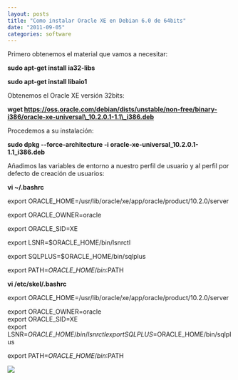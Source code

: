 ```yaml
---
layout: posts
title: "Como instalar Oracle XE en Debian 6.0 de 64bits"
date: "2011-09-05"
categories: software
---
```


Primero obtenemos el material que vamos a necesitar:  
  
**sudo apt-get install ia32-libs**  
  
**sudo apt-get install libaio1**  
  
Obtenemos el Oracle XE versión 32bits:  
  
**wget https://oss.oracle.com/debian/dists/unstable/non-free/binary-i386/oracle-xe-universal\_10.2.0.1-1.1\_i386.deb**  
  
Procedemos a su instalación:  
  
**sudo dpkg --force-architecture -i oracle-xe-universal\_10.2.0.1-1.1\_i386.deb**  
  

Añadimos las variables de entorno a nuestro perfil de usuario y al perfil por defecto de creación de usuarios:

  

**vi ~/.bashrc**

  

export ORACLE\_HOME=/usr/lib/oracle/xe/app/oracle/product/10.2.0/server

export ORACLE\_OWNER=oracle

export ORACLE\_SID=XE

export LSNR=$ORACLE\_HOME/bin/lsnrctl

export SQLPLUS=$ORACLE\_HOME/bin/sqlplus

export PATH=$ORACLE\_HOME/bin:$PATH

  

**vi /etc/skel/.bashrc**

  

export ORACLE\_HOME=/usr/lib/oracle/xe/app/oracle/product/10.2.0/server

export ORACLE\_OWNER=oracle  
export ORACLE\_SID=XE  
export LSNR=$ORACLE\_HOME/bin/lsnrctl  
export SQLPLUS=$ORACLE\_HOME/bin/sqlplus

export PATH=$ORACLE\_HOME/bin:$PATH

![](https://blogger.googleusercontent.com/tracker/3262098284547378612-4629021316877867468?l=tablondesastre.blogspot.com)
